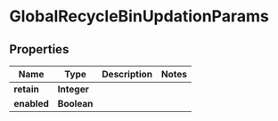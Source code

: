 

# GlobalRecycleBinUpdationParams


## Properties

Name | Type | Description | Notes
------------ | ------------- | ------------- | -------------
**retain** | **Integer** |  | 
**enabled** | **Boolean** |  | 



